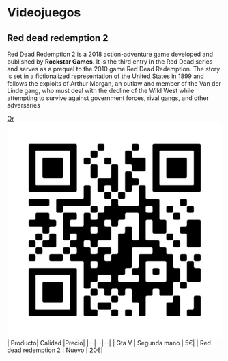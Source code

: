 # Videojuegos
## Red dead redemption 2
Red Dead Redemption 2 is a 2018 action-adventure game developed and published by **Rockstar Games**. It is the third entry in the Red Dead series and serves as a prequel to the 2010 game Red Dead Redemption. The story is set in a fictionalized representation of the United States in 1899 and follows the exploits of Arthur Morgan, an outlaw and member of the Van der Linde gang, who must deal with the decline of the Wild West while attempting to survive against government forces, rival gangs, and other adversaries

[Qr](https://github.com/kperegrin/Redes/blob/main/frame.png)
![Qr-Redes](https://github.com/kperegrin/Redes/blob/main/frame.png?raw=true)
|  Producto| Calidad |Precio|
|--|--|--|
| Gta V | Segunda mano | 5€|
| Red dead redemption 2 | Nuevo | 20€|
